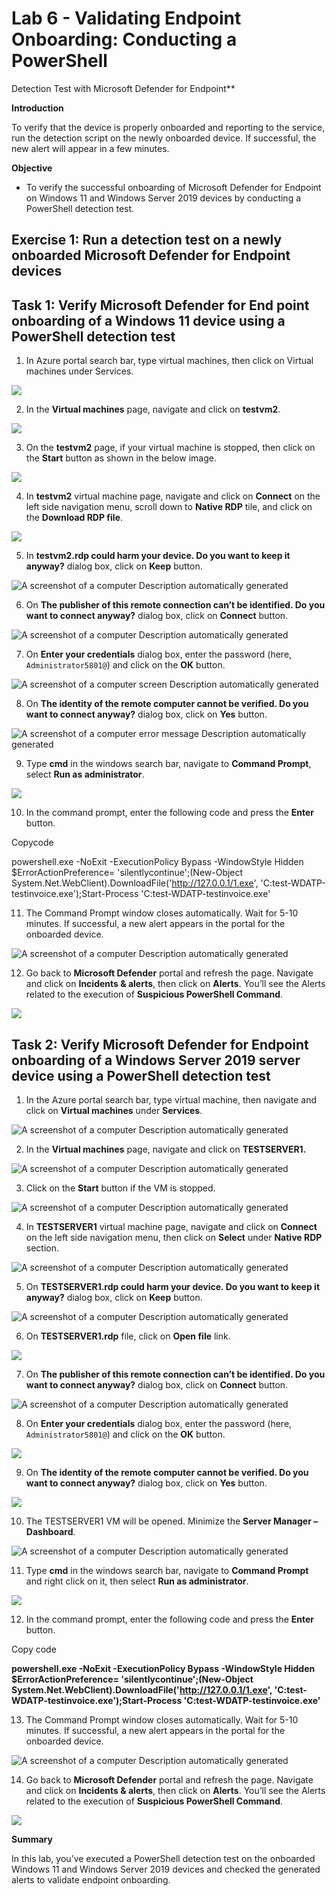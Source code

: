 # Lab 6 - Validating Endpoint Onboarding: Conducting a PowerShell
Detection Test with Microsoft Defender for Endpoint**

**Introduction**

To verify that the device is properly onboarded and reporting to the
service, run the detection script on the newly onboarded device. If
successful, the new alert will appear in a few minutes.

**Objective**

- To verify the successful onboarding of Microsoft Defender for Endpoint
  on Windows 11 and Windows Server 2019 devices by conducting a
  PowerShell detection test.

## Exercise 1: Run a detection test on a newly onboarded Microsoft Defender for Endpoint devices

## Task 1: Verify Microsoft Defender for End point onboarding of a Windows 11 device using a PowerShell detection test

1. In Azure portal search bar, type virtual machines, then click on
Virtual machines under Services.

![](./media/image1.png)

2. In the **Virtual machines** page, navigate and click on **testvm2**.

![](./media/image2.png)

3. On the **testvm2** page, if your virtual machine is stopped, then
click on the **Start** button as shown in the below image.

![](./media/image3.png)

4. In **testvm2** virtual machine page, navigate and click on
**Connect** on the left side navigation menu, scroll down to **Native
RDP** tile, and click on the **Download RDP file**.

![](./media/image4.png)

5. In **testvm2.rdp could harm your device. Do you want to keep it
anyway?** dialog box, click on **Keep** button.

![A screenshot of a computer Description automatically
generated](./media/image5.png)

6.  On **The publisher of this remote connection can’t be identified. Do
    you want to connect anyway?** dialog box, click on **Connect**
    button.

 ![A screenshot of a computer Description automatically
 generated](./media/image6.png)

7.  On **Enter your credentials** dialog box, enter the password (here,
    `Administrator5801@`) and click on the **OK** button.

![A screenshot of a computer screen Description automatically
generated](./media/image7.png)

8.  On **The identity of the remote computer cannot be verified. Do you
    want to connect anyway?** dialog box, click on **Yes** button.

![A screenshot of a computer error message Description automatically
generated](./media/image8.png)

9.  Type **cmd** in the windows search bar, navigate to **Command
    Prompt**, select **Run as administrator**.

![](./media/image9.png)

10. In the command prompt, enter the following code and press the
    **Enter** button.

Copycode

powershell.exe -NoExit -ExecutionPolicy Bypass -WindowStyle Hidden
$ErrorActionPreference= 'silentlycontinue';(New-Object
System.Net.WebClient).DownloadFile('http://127.0.0.1/1.exe',
'C:test-WDATP-testinvoice.exe');Start-Process
'C:test-WDATP-testinvoice.exe'

11. The Command Prompt window closes automatically. Wait for 5-10
    minutes. If successful, a new alert appears in the portal for the
    onboarded device.

![A screenshot of a computer Description automatically
generated](./media/image10.png)

12. Go back to **Microsoft Defender** portal and refresh the page.
    Navigate and click on **Incidents & alerts**, then click on
    **Alerts**. You’ll see the Alerts related to the execution of
    **Suspicious PowerShell Command**.

![](./media/image11.png)

## Task 2: Verify Microsoft Defender for Endpoint onboarding of a Windows Server 2019 server device using a PowerShell detection test

 1. In the Azure portal search bar, type virtual machine, then
 navigate and click on **Virtual machines** under **Services**.

 ![A screenshot of a computer Description automatically
 generated](./media/image12.png)

 2. In the **Virtual machines** page, navigate and click on
 **TESTSERVER1.**

![A screenshot of a computer Description automatically
generated](./media/image13.png)

3. Click on the **Start** button if the VM is stopped.

![A screenshot of a computer Description automatically
generated](./media/image14.png)

4. In **TESTSERVER1** virtual machine page, navigate and click on
**Connect** on the left side navigation menu, then click on **Select**
under **Native RDP** section.

![A screenshot of a computer Description automatically
generated](./media/image15.png)

5.  On **TESTSERVER1.rdp could harm your device. Do you want to keep it
    anyway?** dialog box, click on **Keep** button.

 ![A screenshot of a computer Description automatically
 generated](./media/image16.png)

6.  On **TESTSERVER1.rdp** file, click on **Open file** link.

 ![](./media/image17.png)

7.  On **The publisher of this remote connection can’t be identified. Do
    you want to connect anyway?** dialog box, click on **Connect**
    button.

 ![A screenshot of a computer Description automatically
 generated](./media/image18.png)

8.  On **Enter your credentials** dialog box, enter the password (here,
    `Administrator5801@`) and click on the **OK** button.

![](./media/image19.png)

9.  On **The identity of the remote computer cannot be verified. Do you
    want to connect anyway?** dialog box, click on **Yes** button.

![](./media/image20.png)

10. The TESTSERVER1 VM will be opened. Minimize the **Server Manager –
    Dashboard**.

![A screenshot of a computer Description automatically
generated](./media/image21.png)

11. Type **cmd** in the windows search bar, navigate to **Command
    Prompt** and right click on it, then select **Run as
    administrator**.

![](./media/image22.png)

12. In the command prompt, enter the following code and press the
    **Enter** button.

Copy code

**powershell.exe -NoExit -ExecutionPolicy Bypass -WindowStyle Hidden
$ErrorActionPreference= 'silentlycontinue';(New-Object
System.Net.WebClient).DownloadFile('http://127.0.0.1/1.exe',
'C:test-WDATP-testinvoice.exe');Start-Process
'C:test-WDATP-testinvoice.exe'**

13. The Command Prompt window closes automatically. Wait for 5-10
    minutes. If successful, a new alert appears in the portal for the
    onboarded device.

![A screenshot of a computer Description automatically
generated](./media/image23.png)

14. Go back to **Microsoft Defender** portal and refresh the page.
    Navigate and click on **Incidents & alerts**, then click on
    **Alerts**. You’ll see the Alerts related to the execution of
    **Suspicious PowerShell Command**.

![](./media/image24.png)

**Summary**

In this lab, you’ve executed a PowerShell detection test on the
onboarded Windows 11 and Windows Server 2019 devices and checked the
generated alerts to validate endpoint onboarding.
